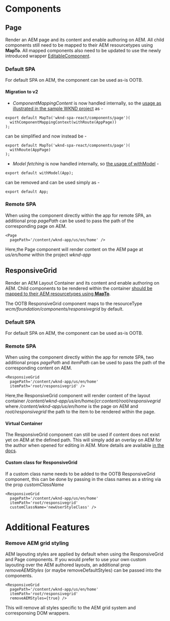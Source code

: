 # Components 


## Page ##

Render an AEM page and its content and enable authoring on AEM. All child components still need to be mapped to their AEM resourcetypes using **MapTo**.
All mapped components also need to be updated to use the newly introduced wrapper [EditableComponent](../core/README.md).

### Default SPA

For default SPA on AEM, the component can be used as-is OOTB.

#### Migration to v2

- *ComponentMappingContent* is now handled internally, so the [usage as illustrated in the sample WKND project](https://github.com/adobe/aem-guides-wknd-spa/blob/React/latest/ui.frontend/src/components/Page/Page.js) as - 

```
export default MapTo('wknd-spa-react/components/page')(
  withComponentMappingContext(withRoute(AppPage))
);
```

can be simplified and now instead be -
```
export default MapTo('wknd-spa-react/components/page')(
  withRoute(AppPage)
);
```

- *Model fetching* is now handled internally, so [the usage of withModel](https://github.com/adobe/aem-guides-wknd-spa/blob/React/latest/ui.frontend/src/App.js#L16)  - 

```
export default withModel(App);
```

can be removed and can be used simply as -

```
export default App;
```

### Remote SPA
When using the component directly within the app for remote SPA, an additional prop _pagePath_ can be used to pass the path of the corresponding page on AEM.

```
<Page 
  pagePath='/content/wknd-app/us/en/home' />
```

Here,the Page component will render content on the AEM page at _us/en/home_ within the project _wknd-app_


## ResponsiveGrid

Render an AEM Layout Container and its content and enable authoring on AEM. 
Child components to be rendered within the container [should be mapped to their AEM resourcetypes using **MapTo**](https://experienceleague.adobe.com/docs/experience-manager-learn/getting-started-with-aem-headless/spa-editor/react/map-components.html?lang=en).

The OOTB ResponsiveGrid component maps to the resourceType _wcm/foundation/components/responsivegrid_ by default.

### Default SPA
For default SPA on AEM, the component can be used as-is OOTB.

### Remote SPA
When using the component directly within the app for remote SPA, two additional props _pagePath_ and _itemPath_ can be used to pass the path of the corresponding content on AEM.

```
<ResponsiveGrid 
  pagePath='/content/wknd-app/us/en/home'
  itemPath='root/responsivegrid' />
```

Here,the ResponsiveGrid component will render content of the layout container _/content/wknd-app/us/en/home/jcr:content/root/responsivegrid_ where _/content/wknd-app/us/en/home_ is the page on AEM and _root/responsivegrid_ the path to the item to be rendered within the page.

#### Virtual Container
The ResponsiveGrid component can still be used if content does not exist yet on AEM at the defined path. This will simply add an overlay on AEM for the author when opened for editing in AEM. More details are available [in the docs](https://experienceleague.adobe.com/docs/experience-manager-cloud-service/content/implementing/developing/hybrid/editing-external-spa.html?lang=en#virtual-containers).

#### Custom class for ResponsiveGrid

If a custom class name needs to be added to the OOTB ResponsiveGrid component, this can be done by passing in the class names as a string via the prop _customClassName_

```
<ResponsiveGrid 
  pagePath='/content/wknd-app/us/en/home'
  itemPath='root/responsivegrid'
  customClassName='newUserStyleClass' />
```

# Additional Features

### Remove AEM grid styling
AEM layouting styles are applied by default when using the ResponsiveGrid and Page components. If you would prefer to use your own custom layouting over the AEM authored layouts, an additional prop _removeAEMStyles_ (or maybe removeDefaultStyles) can be passed into the components.

```
<ResponsiveGrid 
  pagePath='/content/wknd-app/us/en/home'
  itemPath='root/responsivegrid'
  removeAEMStyles={true} />
```
This will remove all styles specific to the AEM grid system and corresponsing DOM wrappers.

